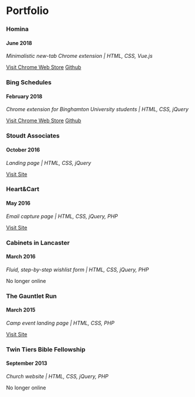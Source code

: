 # Portfolio

### Homina
#### June 2018
*Minimalistic new-tab Chrome extension | HTML, CSS, Vue.js*

[Visit Chrome Web Store](https://chrome.google.com/webstore/detail/homina/fioieebccopjgmnhbgkcfnhaijefjjpj)
[Github](https://github.com/shengslogar/bingschedules)

### Bing Schedules
#### February 2018
*Chrome extension for Binghamton University students | HTML, CSS, jQuery*

[Visit Chrome Web Store](https://chrome.google.com/webstore/detail/bing-schedules/ofpmakmjnlpkpnelpdkjpapilnbcafdl?hl=en-US)
[Github](https://github.com/shengslogar/homina)

### Stoudt Associates
#### October 2016
*Landing page | HTML, CSS, jQuery*

[Visit Site](http://stoudtcpas.com/)

### Heart&Cart
#### May 2016
*Email capture page | HTML, CSS, jQuery, PHP*

[Visit Site](http://heartandcart.com/)

### Cabinets in Lancaster
#### March 2016
*Fluid, step-by-step wishlist form | HTML, CSS, jQuery, PHP*

No longer online

### The Gauntlet Run
#### March 2015
*Camp event landing page | HTML, CSS, PHP*

[Visit Site](http://thegauntletrun.org/)

### Twin Tiers Bible Fellowship
#### September 2013
*Church website | HTML, CSS, jQuery, PHP*

No longer online
